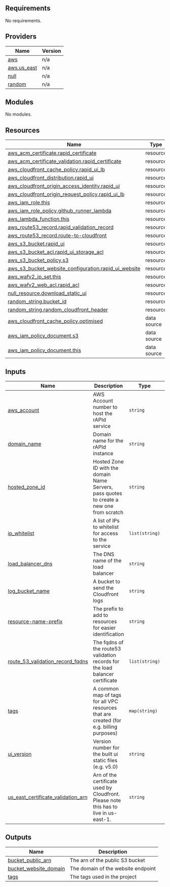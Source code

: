 <!-- BEGIN_TF_DOCS -->
## Requirements

No requirements.

## Providers

| Name | Version |
|------|---------|
| <a name="provider_aws"></a> [aws](#provider\_aws) | n/a |
| <a name="provider_aws.us_east"></a> [aws.us\_east](#provider\_aws.us\_east) | n/a |
| <a name="provider_null"></a> [null](#provider\_null) | n/a |
| <a name="provider_random"></a> [random](#provider\_random) | n/a |

## Modules

No modules.

## Resources

| Name | Type |
|------|------|
| [aws_acm_certificate.rapid_certificate](https://registry.terraform.io/providers/hashicorp/aws/latest/docs/resources/acm_certificate) | resource |
| [aws_acm_certificate_validation.rapid_certificate](https://registry.terraform.io/providers/hashicorp/aws/latest/docs/resources/acm_certificate_validation) | resource |
| [aws_cloudfront_cache_policy.rapid_ui_lb](https://registry.terraform.io/providers/hashicorp/aws/latest/docs/resources/cloudfront_cache_policy) | resource |
| [aws_cloudfront_distribution.rapid_ui](https://registry.terraform.io/providers/hashicorp/aws/latest/docs/resources/cloudfront_distribution) | resource |
| [aws_cloudfront_origin_access_identity.rapid_ui](https://registry.terraform.io/providers/hashicorp/aws/latest/docs/resources/cloudfront_origin_access_identity) | resource |
| [aws_cloudfront_origin_request_policy.rapid_ui_lb](https://registry.terraform.io/providers/hashicorp/aws/latest/docs/resources/cloudfront_origin_request_policy) | resource |
| [aws_iam_role.this](https://registry.terraform.io/providers/hashicorp/aws/latest/docs/resources/iam_role) | resource |
| [aws_iam_role_policy.github_runner_lambda](https://registry.terraform.io/providers/hashicorp/aws/latest/docs/resources/iam_role_policy) | resource |
| [aws_lambda_function.this](https://registry.terraform.io/providers/hashicorp/aws/latest/docs/resources/lambda_function) | resource |
| [aws_route53_record.rapid_validation_record](https://registry.terraform.io/providers/hashicorp/aws/latest/docs/resources/route53_record) | resource |
| [aws_route53_record.route-to-cloudfront](https://registry.terraform.io/providers/hashicorp/aws/latest/docs/resources/route53_record) | resource |
| [aws_s3_bucket.rapid_ui](https://registry.terraform.io/providers/hashicorp/aws/latest/docs/resources/s3_bucket) | resource |
| [aws_s3_bucket_acl.rapid_ui_storage_acl](https://registry.terraform.io/providers/hashicorp/aws/latest/docs/resources/s3_bucket_acl) | resource |
| [aws_s3_bucket_policy.s3](https://registry.terraform.io/providers/hashicorp/aws/latest/docs/resources/s3_bucket_policy) | resource |
| [aws_s3_bucket_website_configuration.rapid_ui_website](https://registry.terraform.io/providers/hashicorp/aws/latest/docs/resources/s3_bucket_website_configuration) | resource |
| [aws_wafv2_ip_set.this](https://registry.terraform.io/providers/hashicorp/aws/latest/docs/resources/wafv2_ip_set) | resource |
| [aws_wafv2_web_acl.rapid_acl](https://registry.terraform.io/providers/hashicorp/aws/latest/docs/resources/wafv2_web_acl) | resource |
| [null_resource.download_static_ui](https://registry.terraform.io/providers/hashicorp/null/latest/docs/resources/resource) | resource |
| [random_string.bucket_id](https://registry.terraform.io/providers/hashicorp/random/latest/docs/resources/string) | resource |
| [random_string.random_cloudfront_header](https://registry.terraform.io/providers/hashicorp/random/latest/docs/resources/string) | resource |
| [aws_cloudfront_cache_policy.optimised](https://registry.terraform.io/providers/hashicorp/aws/latest/docs/data-sources/cloudfront_cache_policy) | data source |
| [aws_iam_policy_document.s3](https://registry.terraform.io/providers/hashicorp/aws/latest/docs/data-sources/iam_policy_document) | data source |
| [aws_iam_policy_document.this](https://registry.terraform.io/providers/hashicorp/aws/latest/docs/data-sources/iam_policy_document) | data source |

## Inputs

| Name | Description | Type | Default | Required |
|------|-------------|------|---------|:--------:|
| <a name="input_aws_account"></a> [aws\_account](#input\_aws\_account) | AWS Account number to host the rAPId service | `string` | n/a | yes |
| <a name="input_domain_name"></a> [domain\_name](#input\_domain\_name) | Domain name for the rAPId instance | `string` | n/a | yes |
| <a name="input_hosted_zone_id"></a> [hosted\_zone\_id](#input\_hosted\_zone\_id) | Hosted Zone ID with the domain Name Servers, pass quotes to create a new one from scratch | `string` | n/a | yes |
| <a name="input_ip_whitelist"></a> [ip\_whitelist](#input\_ip\_whitelist) | A list of IPs to whitelist for access to the service | `list(string)` | n/a | yes |
| <a name="input_load_balancer_dns"></a> [load\_balancer\_dns](#input\_load\_balancer\_dns) | The DNS name of the load balancer | `string` | n/a | yes |
| <a name="input_log_bucket_name"></a> [log\_bucket\_name](#input\_log\_bucket\_name) | A bucket to send the Cloudfront logs | `string` | n/a | yes |
| <a name="input_resource-name-prefix"></a> [resource-name-prefix](#input\_resource-name-prefix) | The prefix to add to resources for easier identification | `string` | n/a | yes |
| <a name="input_route_53_validation_record_fqdns"></a> [route\_53\_validation\_record\_fqdns](#input\_route\_53\_validation\_record\_fqdns) | The fqdns of the route53 validation records for the load balancer certificate | `list(string)` | `[]` | no |
| <a name="input_tags"></a> [tags](#input\_tags) | A common map of tags for all VPC resources that are created (for e.g. billing purposes) | `map(string)` | n/a | yes |
| <a name="input_ui_version"></a> [ui\_version](#input\_ui\_version) | Version number for the built ui static files (e.g. v5.0) | `string` | n/a | yes |
| <a name="input_us_east_certificate_validation_arn"></a> [us\_east\_certificate\_validation\_arn](#input\_us\_east\_certificate\_validation\_arn) | Arn of the certificate used by Cloudfront. Please note this has to live in us-east-1. | `string` | n/a | yes |

## Outputs

| Name | Description |
|------|-------------|
| <a name="output_bucket_public_arn"></a> [bucket\_public\_arn](#output\_bucket\_public\_arn) | The arn of the public S3 bucket |
| <a name="output_bucket_website_domain"></a> [bucket\_website\_domain](#output\_bucket\_website\_domain) | The domain of the website endpoint |
| <a name="output_tags"></a> [tags](#output\_tags) | The tags used in the project |
<!-- END_TF_DOCS -->
